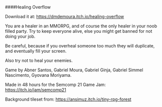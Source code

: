 ####Healing Overflow

Download it at: https://dmdemoura.itch.io/healing-overflow

You are a healer in an MMORPG, and of course the only healer in your noob filled party. Try to keep everyone alive, else you might get banned for not doing your job.

Be careful, because if you overheal someone too much they will duplicate, and eventually fill your screen.

Also try not to heal your enemies.

Game by Abner Santos, Gabriel Moura, Gabriel Ginja, Gabriel Simmel Nascimento, Gyovana Moriyama.

Made in 48 hours for the Semcomp 21 Game Jam: https://itch.io/jam/semcomp21

Background tileset from: https://ansimuz.itch.io/tiny-rpg-forest
